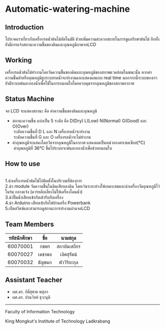 # Automatic-watering-machine

## Introduction
โปรเจคเราเกี่ยวกับเครื่องรดน้ำต้นไม้อัตโนมัติ ช่วยเพิ่มความสะดวกสบายในการดูแลรักษาต้นไม้ อีกทั้งยังมีการแจ้งสถานะความชื้นของดินและอุณหภูมิภาพจอLCD

## Working
เครื่องรดน้ำต้นไม้ทำงานโดยวัดความชื้นของดินและอุณหภูมิของสภาพแวดล้อมในขณะนั้น หากค่าความชื้นต่ำหรืออุณหภูมิสูงระบบรดน้ำจะทำงานและแสดงผลแบบ real time นอกจากนี้ระบบของเรายังมีระบบพ่นละอองน้ำเพื่อใช้ในการถนอมใบโดยควบคุมจากอุณหภูมิของสภาพอากาศ

## Status Machine
จอ LCD จะแสดงสถานะ คือ ค่าความชื้นของดินและอุณหภูมิ
* สถานะความชื้น แบ่งเป็น 5 ระดับ คือ D(Dry) L(Low) N(Normal) G(Good) และ O(Over)
<br>&nbsp;ระดับความชื้นที่ D L และ N เครื่องรดน้ำจะทำงาน
<br>&nbsp;ระดับความชื้นที่ G และ O เครื่องรดน้ำจะไม่ทำงาน
* ค่าอุณหภูมิจะแสดงโดยวัดจากอุณหภูมิในอากาศ แสดงผลเป็นหน่วยองศาเซลเซียส(°C)
<br>&nbsp;ค่าอุณหภูมิที่ 36°C ขึ้นไประบบจะพ่นละอองน้ำเพื่อช่วยถนอมใบ

## How to use
<br>1.นำเครื่องรดน้ำต้นไม้ไปติดตั้งในบริเวณที่ต้องการ
<br>2.นำ module วัดความชื้นในดินเสียบลงดิน โดยเว้นระยะห่างให้เหมาะสมและนำเครื่องวัดอุณหภูมิไว้ในร่ม กลางแจ้ง (ควรหลีกเลี่ยงไม่ให้เครื่องโดนน้ำ)
<br>3.นำปั๊มน้ำเสียบเข้ากับเต้ารับกับเครื่อง
<br>4.นำ Arduino เสียบเข้ากับไฟบ้านหรือ Powerbank
<br>5.เปิดสวิตซ์และสามารถดูสถานะการทำงานผ่านจอLCD


## Team Members
| รหัสนักศึกษา        | ชื่อ | นามสกุล |
| :-------------: |:----------:|:--------:|
| 60070001      | กชพร | สถาปนเสถียร |
| 60070027      | เดชาพล | เลิศสุรัตน์ |
| 60070032      | ธัญชนก | พัววิริยะกุล |

## Assistant Teacher
* ผศ.ดร. กิติ์สุชาต พสุภา
* ผศ.ดร. ปานวิทย์ ธุวะนุติ
---
Faculty of Information Technology

King Mongkut's Institute of Technology Ladkrabang
